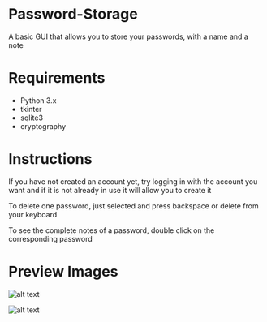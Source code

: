 # Password-Storage
A basic GUI that allows you to store your passwords, with a name and a note

# Requirements

- Python 3.x
- tkinter
- sqlite3
- cryptography

# Instructions
If you have not created an account yet, try logging in with the account you want and if it is not already in use it will allow you to create it

To delete one password, just selected and press backspace or delete from your keyboard

To see the complete notes of a password, double click on the corresponding password

# Preview Images

![alt text](https://github.com/reon150/Password-Storage/blob/master/screenshots/gui.png)

![alt text](https://github.com/reon150/Password-Storage/blob/master/screenshots/notes.png)

